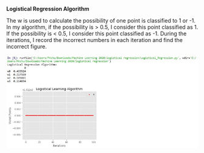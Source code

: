 **Logistical Regression Algorithm**


The w is used to calculate the possibility of one point is classified to 1 or -1. In my algorithm, if the possibility is > 0.5, I consider this point classified as 1. If the possibility is < 0.5, I consider this point classified as -1. During the iterations, I record the incorrect numbers in each iteration and find the incorrect figure.

![](https://github.com/Jeffrey-Tijerina/Machine_Learning_2020/blob/master/Logistical_Regression/logistical_regression_result.jpg)
